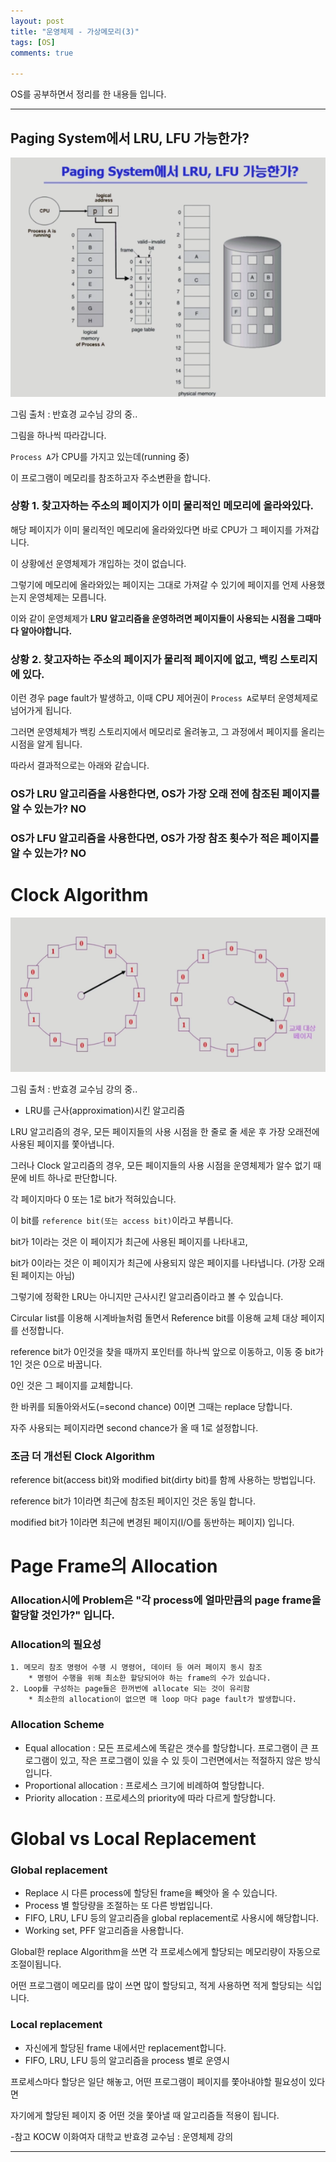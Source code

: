 ```yaml
---
layout: post
title: "운영체제 - 가상메모리(3)"
tags: [OS]
comments: true

---
```


OS를 공부하면서 정리를 한 내용들 입니다.

---

## Paging System에서 LRU, LFU 가능한가?

<img src="https://raw.githubusercontent.com/junghyun100/junghyun100.github.io/master/images/1101/%EC%82%AC%EC%9A%A9%EA%B0%80%EB%8A%A5%ED%95%9C%EA%B0%80.PNG">

그림 출처 : 반효경 교수님 강의 중..

그림을 하나씩 따라갑니다.

`Process A`가 CPU를 가지고 있는데(running 중)

이 프로그램이 메모리를 참조하고자 주소변환을 합니다.

### 상황 1. 찾고자하는 주소의 페이지가 이미 물리적인 메모리에 올라와있다.

해당 페이지가 이미 물리적인 메모리에 올라와있다면 바로 CPU가 그 페이지를 가져갑니다.

이 상황에선 운영체제가 개입하는 것이 없습니다.

그렇기에 메모리에 올라와있는 페이지는 그대로 가져갈 수 있기에 페이지를 언제 사용했는지 운영체제는 모릅니다.

이와 같이 운영체제가 <strong>LRU 알고리즘을 운영하려면 페이지들이 사용되는 시점을 그때마다 알아야합니다.</strong>

### 상황 2. 찾고자하는 주소의 페이지가 물리적 페이지에 없고, 백킹 스토리지에 있다.

이런 경우 page fault가 발생하고, 이때 CPU 제어권이 `Process A`로부터 운영체제로 넘어가게 됩니다.

그러면 운영체체가 백킹 스토리지에서 메모리로 올려놓고, 그 과정에서 페이지를 올리는 시점을 알게 됩니다.

따라서 결과적으로는 아래와 같습니다.

### OS가 LRU 알고리즘을 사용한다면, OS가 가장 오래 전에 참조된 페이지를 알 수 있는가? NO

### OS가 LFU 알고리즘을 사용한다면, OS가 가장 참조 횟수가 적은 페이지를 알 수 있는가? NO

# Clock Algorithm

<img src="https://raw.githubusercontent.com/junghyun100/junghyun100.github.io/master/images/1101/Clock.PNG">

그림 출처 : 반효경 교수님 강의 중..

* LRU를 근사(approximation)시킨 알고리즘

LRU 알고리즘의 경우, 모든 페이지들의 사용 시점을 한 줄로 줄 세운 후 가장 오래전에 사용된 페이지를 쫓아냅니다.

그러나 Clock 알고리즘의 경우, 모든 페이지들의 사용 시점을 운영체제가 알수 없기 때문에 비트 하나로 판단합니다.

각 페이지마다 0 또는 1로 bit가 적혀있습니다.

이 bit를 `reference bit(또는 access bit)`이라고 부릅니다.

bit가 1이라는 것은 이 페이지가 최근에 사용된 페이지를 나타내고,

bit가 0이라는 것은 이 페이지가 최근에 사용되지 않은 페이지를 나타냅니다. (가장 오래된 페이지는 아님)

그렇기에 정확한 LRU는 아니지만 근사시킨 알고리즘이라고 볼 수 있습니다. 

Circular list를 이용해 시계바늘처럼 돌면서 Reference bit를 이용해 교체 대상 페이지를 선정합니다.

reference bit가 0인것을 찾을 때까지 포인터를 하나씩 앞으로 이동하고, 이동 중 bit가 1인 것은 0으로 바꿉니다.

0인 것은 그 페이지를 교체합니다.

한 바퀴를 되돌아와서도(=second chance) 0이면 그때는 replace 당합니다.

자주 사용되는 페이지라면 second chance가 올 때 1로 설정합니다.

### 조금 더 개선된 Clock Algorithm

reference bit(access bit)와 modified bit(dirty bit)를 함께 사용하는 방법입니다.

reference bit가 1이라면 최근에 참조된 페이지인 것은 동일 합니다.

modified bit가 1이라면 최근에 변경된 페이지(I/O를 동반하는 페이지) 입니다.

# Page Frame의 Allocation

### Allocation시에 Problem은 "각 process에 얼마만큼의 page frame을 할당할 것인가?" 입니다.

### Allocation의 필요성

	1. 메모리 참조 명령어 수행 시 명령어, 데이터 등 여러 페이지 동시 참조
		* 명령어 수행을 위해 최소한 할당되어야 하는 frame의 수가 있습니다.
	2. Loop를 구성하는 page들은 한꺼번에 allocate 되는 것이 유리함
		* 최소한의 allocation이 없으면 매 loop 마다 page fault가 발생합니다.

### Allocation Scheme
* Equal allocation : 모든 프로세스에 똑같은 갯수를 할당합니다.
	프로그램이 큰 프로그램이 있고, 작은 프로그램이 있을 수 있 듯이 그런면에서는 적절하지 않은 방식입니다.
* Proportional allocation : 프로세스 크기에 비례하여 할당합니다.
* Priority allocation : 프로세스의 priority에 따라 다르게 할당합니다.

# Global vs Local Replacement

### Global replacement

* Replace 시 다른 process에 할당된 frame을 빼앗아 올 수 있습니다.
* Process 별 할당량을 조절하는 또 다른 방법입니다.
* FIFO, LRU, LFU 등의 알고리즘을 global replacement로 사용시에 해당합니다.
* Working set, PFF 알고리즘을 사용합니다.

Global한 replace Algorithm을 쓰면 각 프로세스에게 할당되는 메모리량이 자동으로 조절이됩니다.

어떤 프로그램이 메모리를 많이 쓰면 많이 할당되고, 적게 사용하면 적게 할당되는 식입니다.

### Local replacement

* 자신에게 할당된 frame 내에서만 replacement합니다.
* FIFO, LRU, LFU 등의 알고리즘을 process 별로 운영시

프로세스마다 할당은 일단 해놓고, 어떤 프로그램이 페이지를 쫓아내야할 필요성이 있다면

자기에게 할당된 페이지 중 어떤 것을 쫓아낼 때 알고리즘들 적용이 됩니다.


-참고 KOCW 이화여자 대학교 반효경 교수님 : 운영체제 강의

---
